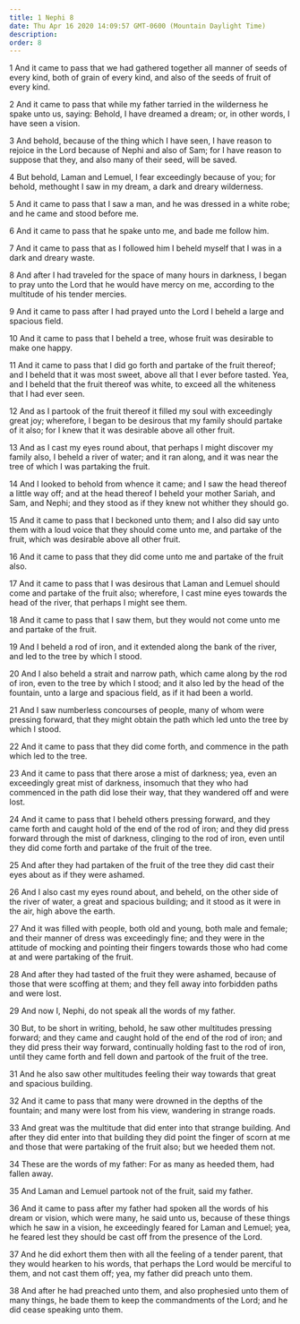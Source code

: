 ```yaml
---
title: 1 Nephi 8
date: Thu Apr 16 2020 14:09:57 GMT-0600 (Mountain Daylight Time)
description: 
order: 8
---
```


<p>
  1 And it came to pass that we had gathered together all manner of seeds of
  every kind, both of grain of every kind, and also of the seeds of fruit of
  every kind.
</p>
<p>
  2 And it came to pass that while my father tarried in the wilderness he spake
  unto us, saying: Behold, I have dreamed a dream; or, in other words, I have
  seen a vision.
</p>
<p>
  3 And behold, because of the thing which I have seen, I have reason to rejoice
  in the Lord because of Nephi and also of Sam; for I have reason to suppose
  that they, and also many of their seed, will be saved.
</p>
<p>
  4 But behold, Laman and Lemuel, I fear exceedingly because of you; for behold,
  methought I saw in my dream, a dark and dreary wilderness.
</p>
<p>
  5 And it came to pass that I saw a man, and he was dressed in a white robe;
  and he came and stood before me.
</p>
<p>6 And it came to pass that he spake unto me, and bade me follow him.</p>
<p>
  7 And it came to pass that as I followed him I beheld myself that I was in a
  dark and dreary waste.
</p>
<p>
  8 And after I had traveled for the space of many hours in darkness, I began to
  pray unto the Lord that he would have mercy on me, according to the multitude
  of his tender mercies.
</p>
<p>
  9 And it came to pass after I had prayed unto the Lord I beheld a large and
  spacious field.
</p>
<p>
  10 And it came to pass that I beheld a tree, whose fruit was desirable to make
  one happy.
</p>
<p>
  11 And it came to pass that I did go forth and partake of the fruit thereof;
  and I beheld that it was most sweet, above all that I ever before tasted. Yea,
  and I beheld that the fruit thereof was white, to exceed all the whiteness
  that I had ever seen.
</p>
<p>
  12 And as I partook of the fruit thereof it filled my soul with exceedingly
  great joy; wherefore, I began to be desirous that my family should partake of
  it also; for I knew that it was desirable above all other fruit.
</p>
<p>
  13 And as I cast my eyes round about, that perhaps I might discover my family
  also, I beheld a river of water; and it ran along, and it was near the tree of
  which I was partaking the fruit.
</p>
<p>
  14 And I looked to behold from whence it came; and I saw the head thereof a
  little way off; and at the head thereof I beheld your mother Sariah, and Sam,
  and Nephi; and they stood as if they knew not whither they should go.
</p>
<p>
  15 And it came to pass that I beckoned unto them; and I also did say unto them
  with a loud voice that they should come unto me, and partake of the fruit,
  which was desirable above all other fruit.
</p>
<p>
  16 And it came to pass that they did come unto me and partake of the fruit
  also.
</p>
<p>
  17 And it came to pass that I was desirous that Laman and Lemuel should come
  and partake of the fruit also; wherefore, I cast mine eyes towards the head of
  the river, that perhaps I might see them.
</p>
<p>
  18 And it came to pass that I saw them, but they would not come unto me and
  partake of the fruit.
</p>
<p>
  19 And I beheld a rod of iron, and it extended along the bank of the river,
  and led to the tree by which I stood.
</p>
<p>
  20 And I also beheld a strait and narrow path, which came along by the rod of
  iron, even to the tree by which I stood; and it also led by the head of the
  fountain, unto a large and spacious field, as if it had been a world.
</p>
<p>
  21 And I saw numberless concourses of people, many of whom were pressing
  forward, that they might obtain the path which led unto the tree by which I
  stood.
</p>
<p>
  22 And it came to pass that they did come forth, and commence in the path
  which led to the tree.
</p>
<p>
  23 And it came to pass that there arose a mist of darkness; yea, even an
  exceedingly great mist of darkness, insomuch that they who had commenced in
  the path did lose their way, that they wandered off and were lost.
</p>
<p>
  24 And it came to pass that I beheld others pressing forward, and they came
  forth and caught hold of the end of the rod of iron; and they did press
  forward through the mist of darkness, clinging to the rod of iron, even until
  they did come forth and partake of the fruit of the tree.
</p>
<p>
  25 And after they had partaken of the fruit of the tree they did cast their
  eyes about as if they were ashamed.
</p>
<p>
  26 And I also cast my eyes round about, and beheld, on the other side of the
  river of water, a great and spacious building; and it stood as it were in the
  air, high above the earth.
</p>
<p>
  27 And it was filled with people, both old and young, both male and female;
  and their manner of dress was exceedingly fine; and they were in the attitude
  of mocking and pointing their fingers towards those who had come at and were
  partaking of the fruit.
</p>
<p>
  28 And after they had tasted of the fruit they were ashamed, because of those
  that were scoffing at them; and they fell away into forbidden paths and were
  lost.
</p>
<p>29 And now I, Nephi, do not speak all the words of my father.</p>
<p>
  30 But, to be short in writing, behold, he saw other multitudes pressing
  forward; and they came and caught hold of the end of the rod of iron; and they
  did press their way forward, continually holding fast to the rod of iron,
  until they came forth and fell down and partook of the fruit of the tree.
</p>
<p>
  31 And he also saw other multitudes feeling their way towards that great and
  spacious building.
</p>
<p>
  32 And it came to pass that many were drowned in the depths of the fountain;
  and many were lost from his view, wandering in strange roads.
</p>
<p>
  33 And great was the multitude that did enter into that strange building. And
  after they did enter into that building they did point the finger of scorn at
  me and those that were partaking of the fruit also; but we heeded them not.
</p>
<p>
  34 These are the words of my father: For as many as heeded them, had fallen
  away.
</p>
<p>35 And Laman and Lemuel partook not of the fruit, said my father.</p>
<p>
  36 And it came to pass after my father had spoken all the words of his dream
  or vision, which were many, he said unto us, because of these things which he
  saw in a vision, he exceedingly feared for Laman and Lemuel; yea, he feared
  lest they should be cast off from the presence of the Lord.
</p>
<p>
  37 And he did exhort them then with all the feeling of a tender parent, that
  they would hearken to his words, that perhaps the Lord would be merciful to
  them, and not cast them off; yea, my father did preach unto them.
</p>
<p>
  38 And after he had preached unto them, and also prophesied unto them of many
  things, he bade them to keep the commandments of the Lord; and he did cease
  speaking unto them.
</p>
